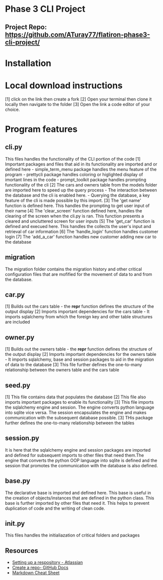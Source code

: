 # Phase 3 CLI Project
## Project Repo: https://github.com/ATuray77/flatiron-phase3-cli-project/

# Installation
# Local download instructions
[1] click on the link then create a fork 
[2] Open your terminal then clone it locally then navigate to the folder
[3] Open the link a code editor of your choice.


# Program features
## cli.py
This files handles the functionality of the CLI portion of the code
[1] Important packages and files that aid in its functionality are imported and or defined here
    - simple_term_menu package handles the menu feature of the program
    - prettycli package handles coloring or higlighted display of imortant lines in the code
    - prompt_toolkit package handles prompting functionality of the cli
[2] The cars and owners table from the models folder are imported here to speed up the query process
    - The interaction between the database and the cli is enabled here. 
    - Querying the database, a key feature of the cli is made possible by this import.
[3] The 'get name' function is defined here. This handles the prompting to get user input of their name
[4] The 'clear_screen' function defined here, handles the clearing of the screen when the cli.py is ran. This    function presents a cleared and uncluttered screen for user inputs
[5] The 'get_car' function is defined and execued here. This handles the collects the user's input and retrieval of car information
[6] The 'handle_login' function handles customer login
[7] The 'add_a_car' function handles new customer adding new car to the database


## migration
The migration folder contains the migration history and other critical configuration files that are mofified for the movement of data to and from the database. 

## car.py
[1] Builds out the cars table
    - the __repr__ function defines the structure of the output display
[2] Imports important dependencies for the cars table
    - It imports sqlalchemy from which the foreign key and other table structures are included
    
## owner.py
[1] Builds out the owners table
    - the __repr__ function defines the structure of the output display
[2] Imports important dependencies for the owners table
    - It imports sqlalchemy, base and session packages to aid in the migration of data to the database
[3] This file further defines the one-to-many relationship between the owners table and the cars table
## seed.py
[1] This file contains data that populates the database
[2] This file also imports important packages to enable its functionality
[3] This file imports the sqlalchemy engine and session. The engine converts python language into sqlite vice versa. The session encapsulates the engine and makes communication with the subsequent database possible. 
[3] THis package further defines the one-to-many relationship between the tables
## session.py
It is here that the sqlalchemy engine and session packages are imported and defined for subsequent imports to other files that need them.The engine that converts the python OOP language into sqlite is defined and the session that promotes the communication with the database is also defined. 
## base.py
The declarative base is imported and defined here. This base is useful in the creation of objects/instances that are defined in the python class. This base is further imported by other files that need it. This helps to prevent duplication of code and the writing of clean code. 
## __init__.py
This files handles the initialiazation of critical folders and packages

## Resources

- [Setting up a respository - Atlassian](https://www.atlassian.com/git/tutorials/setting-up-a-repository)
- [Create a repo- GitHub Docs](https://docs.github.com/en/get-started/quickstart/create-a-repo)
- [Markdown Cheat Sheet](https://www.markdownguide.org/cheat-sheet/)
